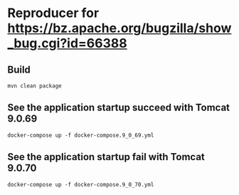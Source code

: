 # Reproducer for https://bz.apache.org/bugzilla/show_bug.cgi?id=66388

## Build

```shell
mvn clean package
```

## See the application startup succeed with Tomcat 9.0.69

```shell
docker-compose up -f docker-compose.9_0_69.yml
```

## See the application startup fail with Tomcat 9.0.70

```shell
docker-compose up -f docker-compose.9_0_70.yml
```
